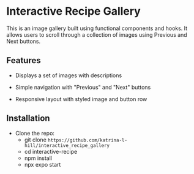 # Interactive Recipe Gallery

This is an image gallery built using functional components and hooks. It allows users to scroll through a collection of images using Previous and Next buttons.

## Features
- Displays a set of images with descriptions

- Simple navigation with "Previous" and "Next" buttons

- Responsive layout with styled image and button row

## Installation
- Clone the repo:
  - git clone `https://github.com/katrina-l-hill/interactive_recipe_gallery`
  - cd interactive-recipe
  - npm install
  - npx expo start